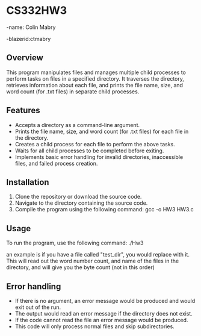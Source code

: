 # CS332HW3
-name: Colin Mabry

-blazerid:ctmabry
## Overview
This program manipulates files and manages multiple child processes to perform tasks on files in a specified directory. It traverses the directory, retrieves information about each file, and prints the file name, size, and word count (for .txt files) in separate child processes.

## Features
- Accepts a directory as a command-line argument.
- Prints the file name, size, and word count (for .txt files) for each file in the directory.
- Creates a child process for each file to perform the above tasks.
- Waits for all child processes to be completed before exiting.
- Implements basic error handling for invalid directories, inaccessible files, and failed process creation.

## Installation
1. Clone the repository or download the source code.
2. Navigate to the directory containing the source code.
3. Compile the program using the following command:
gcc -o HW3 HW3.c

## Usage
To run the program, use the following command:
./Hw3 <directory>

an example is if you have a file called "test_dir", you would replace <directory> with it. This will read out the word number count, and name of the files in the directory, and will give you the byte count (not in this order)

## Error handling
- If there is no argument, an error message would be produced and would exit out of the run.
- The output would read an error message if the directory does not exist.
- If the code cannot read the file an error message would be produced.
- This code will only process normal files and skip subdirectories.
